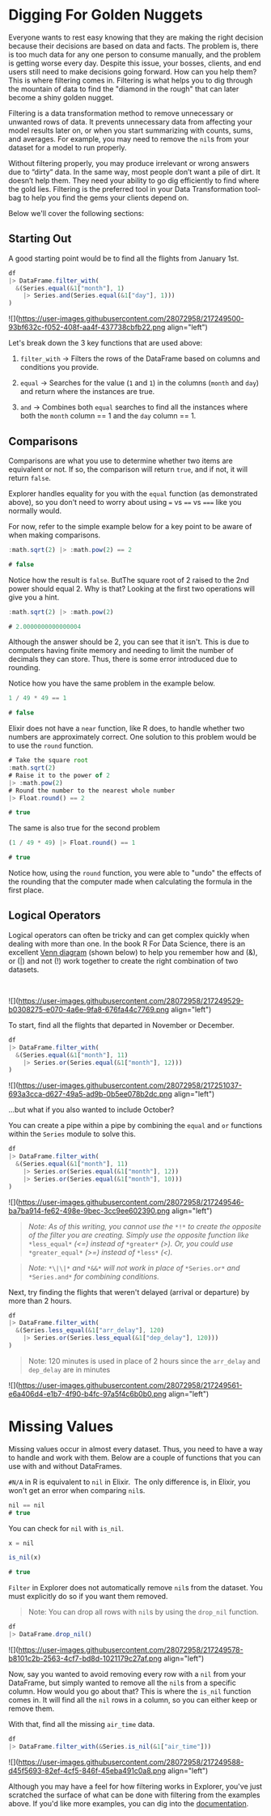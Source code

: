 # Digging For Golden Nuggets

Everyone wants to rest easy knowing that they are making the right decision because their decisions are based on data and facts. The problem is, there is too much data for any one person to consume manually, and the problem is getting worse every day. Despite this issue, your bosses, clients, and end users still need to make decisions going forward. How can you help them? This is where filtering comes in. Filtering is what helps you to dig through the mountain of data to find the "diamond in the rough" that can later become a shiny golden nugget.

Filtering is a data transformation method to remove unnecessary or unwanted rows of data. It prevents unnecessary data from affecting your model results later on, or when you start summarizing with counts, sums, and averages. For example, you may need to remove the `nil`s from your dataset for a model to run properly.

Without filtering properly, you may produce irrelevant or wrong answers due to “dirty“ data. In the same way, most people don’t want a pile of dirt. It doesn’t help them. They need your ability to go dig efficiently to find where the gold lies. Filtering is the preferred tool in your Data Transformation tool-bag to help you find the gems your clients depend on.

Below we'll cover the following sections:

## **Starting Out**

A good starting point would be to find all the flights from January 1st.

```javascript
df
|> DataFrame.filter_with(
  &(Series.equal(&1["month"], 1)
    |> Series.and(Series.equal(&1["day"], 1)))
)
```

![](https://user-images.githubusercontent.com/28072958/217249500-93bf632c-f052-408f-aa4f-437738cbfb22.png align="left")

Let's break down the 3 key functions that are used above:

1. `filter_with` -&gt; Filters the rows of the DataFrame based on columns and conditions you provide.
    
2. `equal` -&gt; Searches for the value (`1` and `1`) in the columns (`month` and `day`) and return where the instances are true.
    
3. `and` -&gt; Combines both `equal` searches to find all the instances where both the `month` column == 1 and the `day` column == 1.
    

## **Comparisons**

Comparisons are what you use to determine whether two items are equivalent or not. If so, the comparison will return `true`, and if not, it will return `false`.

Explorer handles equality for you with the `equal` function (as demonstrated above), so you don't need to worry about using `=` vs `==` vs `===` like you normally would.

For now, refer to the simple example below for a key point to be aware of when making comparisons.

```javascript
:math.sqrt(2) |> :math.pow(2) == 2

# false
```

Notice how the result is `false`. ButThe square root of 2 raised to the 2nd power should equal 2. Why is that? Looking at the first two operations will give you a hint.

```javascript
:math.sqrt(2) |> :math.pow(2)

# 2.0000000000000004
```

Although the answer should be 2, you can see that it isn't. This is due to computers having finite memory and needing to limit the number of decimals they can store. Thus, there is some error introduced due to rounding.

Notice how you have the same problem in the example below.

```javascript
1 / 49 * 49 == 1

# false
```

Elixir does not have a `near` function, like R does, to handle whether two numbers are approximately correct. One solution to this problem would be to use the `round` function.

```javascript
# Take the square root
:math.sqrt(2)
# Raise it to the power of 2
|> :math.pow(2)
# Round the number to the nearest whole number
|> Float.round() == 2

# true
```

The same is also true for the second problem

```javascript
(1 / 49 * 49) |> Float.round() == 1

# true
```

Notice how, using the `round` function, you were able to "undo" the effects of the rounding that the computer made when calculating the formula in the first place.

## **Logical Operators**

Logical operators can often be tricky and can get complex quickly when dealing with more than one. In the book R For Data Science, there is an excellent [Venn diagram](https://r4ds.had.co.nz/transform.html#logical-operators) (shown below) to help you remember how and (&), or (|) and not (!) work together to create the right combination of two datasets.

‌

![](https://user-images.githubusercontent.com/28072958/217249529-b0308275-e070-4a6e-9fa8-676fa44c7769.png align="left")

‌To start, find all the flights that departed in November or December.

```javascript
df
|> DataFrame.filter_with(
  &(Series.equal(&1["month"], 11)
    |> Series.or(Series.equal(&1["month"], 12)))
)
```

![](https://user-images.githubusercontent.com/28072958/217251037-693a3cca-d627-49a5-ad9b-0b5ee078b2dc.png align="left")

…but what if you also wanted to include October?

You can create a pipe within a pipe by combining the `equal` and `or` functions within the `Series` module to solve this.

```javascript
df
|> DataFrame.filter_with(
  &(Series.equal(&1["month"], 11)
    |> Series.or(Series.equal(&1["month"], 12))
    |> Series.or(Series.equal(&1["month"], 10)))
)
```

![](https://user-images.githubusercontent.com/28072958/217249546-ba7ba914-fe62-498e-9bec-3cc9ee602390.png align="left")

> *Note: As of this writing, you cannot use the* `*!*` *to create the opposite of the filter you are creating. Simply use the opposite function like* `*less_equal*` *(&lt;=) instead of* `*greater*` *(&gt;). Or, you could use* `*greater_equal*` *(&gt;=) instead of* `*less*` *(&lt;).*

> *Note:* `*\|\|*` *and* `*&&*` *will not work in place of* `*Series.or*` *and* `*Series.and*` *for combining conditions.*

Next, try finding the flights that weren't delayed (arrival or departure) by more than 2 hours.

```javascript
df
|> DataFrame.filter_with(
  &(Series.less_equal(&1["arr_delay"], 120)
    |> Series.or(Series.less_equal(&1["dep_delay"], 120)))
)
```

> Note: 120 minutes is used in place of 2 hours since the `arr_delay` and `dep_delay` are in minutes

![](https://user-images.githubusercontent.com/28072958/217249561-e6a406d4-e1b7-4f90-b4fc-97a5f4c6b0b0.png align="left")

# **Missing Values**

Missing values occur in almost every dataset. Thus, you need to have a way to handle and work with them. Below are a couple of functions that you can use with and without DataFrames.

`#N/A` in R is equivalent to `nil` in Elixir.  The only difference is, in Elixir, you won't get an error when comparing `nil`s.

```javascript
nil == nil 
# true
```

You can check for `nil` with `is_nil`.

```javascript
x = nil

is_nil(x)

# true
```

`Filter` in Explorer does not automatically remove `nil`s from the dataset. You must explicitly do so if you want them removed.

> Note: You can drop all rows with `nil`s by using the `drop_nil` function.

```javascript
df
|> DataFrame.drop_nil()
```

![](https://user-images.githubusercontent.com/28072958/217249578-b8101c2b-2563-4cf7-bd8d-1021179c27af.png align="left")

Now, say you wanted to avoid removing every row with a `nil` from your DataFrame, but simply wanted to remove all the `nil`s from a specific column. How would you go about that? This is where the `is_nil` function comes in. It will find all the `nil` rows in a column, so you can either keep or remove them.

With that, find all the missing `air_time` data.

```javascript
df
|> DataFrame.filter_with(&Series.is_nil(&1["air_time"]))
```

![](https://user-images.githubusercontent.com/28072958/217249588-d45f5693-82ef-4cf5-846f-45eba491c0a8.png align="left")

‌Although you may have a feel for how filtering works in Explorer, you've just scratched the surface of what can be done with filtering from the examples above. If you'd like more examples, you can dig into the [documentation](https://hexdocs.pm/explorer/Explorer.DataFrame.html#filter_with/2).